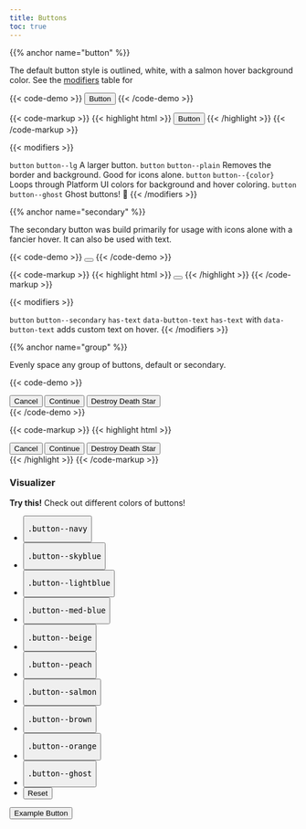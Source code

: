 ```yaml
---
title: Buttons
toc: true
---
```

{{% anchor name="button" %}}

The default button style is outlined, white, with a salmon hover background color. See the [modifiers](#modifiers) table for 


{{< code-demo >}}
<button class="button">Button</button>
{{< /code-demo >}}

{{< code-markup >}}
{{< highlight html >}}
<button class="button">Button</button>
{{< /highlight >}} 
{{< /code-markup >}}

{{< modifiers >}}
<tr>
  <td data-label="Base">
    <code>button</code>
  </td>
  <td data-label="Modifier">
    <code>button--lg</code>
  </td>
  <td data-label="Secondary Modifier">
    <i class="pi-ban" aria-hidden="true"></i>
  </td>
  <td data-label="Data Attribute">
    <i class="pi-ban" aria-hidden="true"></i>
  </td>
  <td data-label="Behavior">
    A larger button.
  </td>
</tr>
<tr>
  <td data-label="Base">
    <code>button</code>
  </td>
  <td data-label="Modifier">
    <code>button--plain</code>
  </td>
  <td data-label="Secondary Modifier">
    <i class="pi-ban" aria-hidden="true"></i>
  </td>
  <td data-label="Data Attribute">
    <i class="pi-ban" aria-hidden="true"></i>
  </td>
  <td data-label="Behavior">
    Removes the border and background. 
    Good for icons alone.
  </td>
</tr>
<tr>
  <td data-label="Base">
    <code>button</code>
  </td>
  <td data-label="Modifier">
    <code>button--{color}</code>
  </td>
  <td data-label="Secondary Modifier">
    <i class="pi-ban" aria-hidden="true"></i>
  </td>
  <td data-label="Data Attribute">
    <i class="pi-ban" aria-hidden="true"></i>
  </td>
  <td data-label="Behavior">
    Loops through Platform UI colors for background and hover coloring.
  </td>
</tr>
<tr>
  <td data-label="Base">
    <code>button</code>
  </td>
  <td data-label="Modifier">
    <code>button--ghost</code>
  </td>
  <td data-label="Secondary Modifier">
    <i class="pi-ban" aria-hidden="true"></i>
  </td>
  <td data-label="Data Attribute">
    <i class="pi-ban" aria-hidden="true"></i>
  </td>
  <td data-label="Behavior">
    Ghost buttons! 👻
  </td>
</tr>
{{< /modifiers >}}

{{% anchor name="secondary" %}}

The secondary button was build primarily for usage with icons alone with a fancier hover. It can also be used with text.

{{< code-demo >}}
<button class="button button--secondary"><i class="pi-download"></i></button>
{{< /code-demo >}}

{{< code-markup >}}
{{< highlight html >}}
<button class="button button--secondary"><i class="pi-download"></i></button>
{{< /highlight >}} 
{{< /code-markup >}}

{{< modifiers >}}
<tr>
  <td data-label="Base">
    <code>button</code>
  </td>
  <td data-label="Modifier">
    <code>button--secondary</code>
  </td>
  <td data-label="Secondary Modifier">
    <code>has-text</code>
  </td>
  <td data-label="Data Attribute">
    <code>data-button-text</code>
  </td>
  <td data-label="Behavior">
    <code>has-text</code> with <code>data-button-text</code> adds custom text on hover.
  </td>
</tr>
{{< /modifiers >}}

{{% anchor name="group" %}}

Evenly space any group of buttons, default or secondary.

{{< code-demo >}}
<div class="button-group">
  <button class="button">Cancel</button>
  <button class="button">Continue</button>
  <button class="button">Destroy Death Star</button>
</div>
{{< /code-demo >}}

{{< code-markup >}}
{{< highlight html >}}
<div class="button-group">
  <button class="button">Cancel</button>
  <button class="button">Continue</button>
  <button class="button">Destroy Death Star</button>
</div>
{{< /highlight >}} 
{{< /code-markup >}}

<section class="p-0 my-4">
  <h3 class="text--light text--size-md mb-3">Visualizer</h3>
  <div class="linear-gradient inverted px-4 py-3 block-container" 
      data-callout-header="tables tip" 
      data-callout-radius="0 3rem 0 3rem"
      data-gradient-direction="30deg"
      data-gradient-start="midnightblue 20%, purple 40%"
      data-gradient-stop="indigo"
      data-gradient-fallback="indigo">
    <i class="pi-rocket mr-1"></i>
    <strong class="mr-1">Try this!</strong> 
    Check out different colors of buttons!
  </div>
  <div class="visualizer block-container p-3 py-4 border border--color-lighter border--width-5 tablet-up-2 mb-4">
    <div class="actions block">
      <ul class="list">
        <li>
          <button class="button" data-example-elements="button--navy">
            <pre>.button--navy</pre>
          </button>
        </li>
        <li>
          <button class="button" data-example-elements="button--skyblue">
            <pre>.button--skyblue</pre>
          </button>
        </li>
        <li>
          <button class="button" data-example-elements="button--lightblue">
            <pre>.button--lightblue</pre>
          </button>
        </li>
        <li>
          <button class="button" data-example-elements="button--med-blue">
            <pre>.button--med-blue</pre>
          </button>
        </li>
        <li>
          <button class="button" data-example-elements="button--beige">
            <pre>.button--beige</pre>
          </button>
        </li>
        <li>
          <button class="button" data-example-elements="button--peach">
            <pre>.button--peach</pre>
          </button>
        </li>
        <li>
          <button class="button" data-example-elements="button--salmon">
            <pre>.button--salmon</pre>
          </button>
        </li>
        <li>
          <button class="button" data-example-elements="button--brown">
            <pre>.button--brown</pre>
          </button>
        </li>
        <li>
          <button class="button" data-example-elements="button--orange">
            <pre>.button--orange</pre>
          </button>
        </li>
        <li>
          <button class="button" data-example-elements="button--ghost text--white">
            <pre>.button--ghost</pre>
          </button>
        </li>
        <li>
          <button class="button button--salmon text--white" data-reset="true">
            Reset
          </button>
        </li>
      </ul>
    </div>
    <div class="results rounded-2 block background--dark p-3" data-default-class="flex flex--center-content">
      <button class="button">
        Example Button
      </button>
    </div>
  </div>
<section>